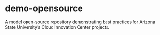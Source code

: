 # demo-opensource
A model open-source repository demonstrating best practices for Arizona State University’s Cloud Innovation Center projects.
